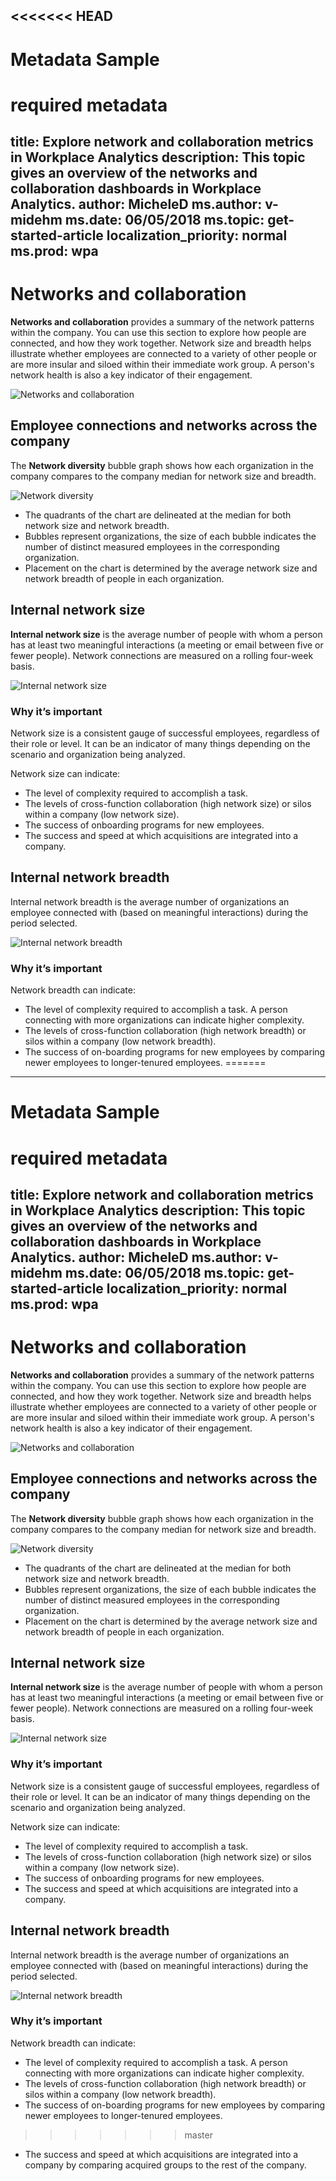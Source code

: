 <<<<<<< HEAD
---
# Metadata Sample
# required metadata

title: Explore network and collaboration metrics in Workplace Analytics
description: This topic gives an overview of the networks and collaboration dashboards in Workplace Analytics.
author: MicheleD
ms.author: v-midehm
ms.date: 06/05/2018
ms.topic: get-started-article
localization_priority: normal 
ms.prod: wpa
---
# Networks and collaboration
**Networks and collaboration** provides a summary of the network patterns within the company. You can use this section to explore how people are connected, and how they work together. Network size and breadth helps illustrate whether employees are connected to a variety of other people or are more insular and siloed within their immediate work group. A person's network health is also a key indicator of their engagement. 

![Networks and collaboration](../images//WpA/Use/networks-and-collaboration-explore.png)

## Employee connections and networks across the company
The **Network diversity** bubble graph shows how each organization in the company compares to the company median for network size and breadth.

![Network diversity](../images//WpA/Use/network-diversity-explore.png)

* The quadrants of the chart are delineated at the median for both network size and network breadth.
* Bubbles represent organizations, the size of each bubble indicates the number of distinct measured employees in the corresponding organization.
* Placement on the chart is determined by the average network size and network breadth of people in each organization.

## Internal network size
**Internal network size** is the average number of people with whom a person has at least two meaningful interactions (a meeting or email between five or fewer people). Network connections are measured on a rolling four-week basis.

![Internal network size](../images//WpA/Use/internal-network-size-explore.png)

### Why it’s important
Network size is a consistent gauge of successful employees, regardless of their role or level. It can be an indicator of many things depending on the scenario and organization being analyzed. 

Network size can indicate:
* The level of complexity required to accomplish a task.
* The levels of cross-function collaboration (high network size) or silos within a company (low network size).
* The success of onboarding programs for new employees.
* The success and speed at which acquisitions are integrated into a company.

## Internal network breadth
Internal network breadth is the average number of organizations an employee connected with (based on meaningful interactions) during the period selected.

![Internal network breadth](../images//WpA/Use/internal-network-breadth.png)

### Why it’s important
Network breadth can indicate:
* The level of complexity required to accomplish a task. A person connecting with more organizations can indicate higher complexity.
* The levels of cross-function collaboration (high network breadth) or silos within a company (low network breadth).
* The success of on-boarding programs for new employees by comparing newer employees to longer-tenured employees.
=======
---
# Metadata Sample
# required metadata

title: Explore network and collaboration metrics in Workplace Analytics
description: This topic gives an overview of the networks and collaboration dashboards in Workplace Analytics.
author: MicheleD
ms.author: v-midehm
ms.date: 06/05/2018
ms.topic: get-started-article
localization_priority: normal 
ms.prod: wpa
---
# Networks and collaboration
**Networks and collaboration** provides a summary of the network patterns within the company. You can use this section to explore how people are connected, and how they work together. Network size and breadth helps illustrate whether employees are connected to a variety of other people or are more insular and siloed within their immediate work group. A person's network health is also a key indicator of their engagement. 

![Networks and collaboration](../images//WpA/Use/networks-and-collaboration-explore.png)

## Employee connections and networks across the company
The **Network diversity** bubble graph shows how each organization in the company compares to the company median for network size and breadth.

![Network diversity](../images//WpA/Use/network-diversity-explore.png)

* The quadrants of the chart are delineated at the median for both network size and network breadth.
* Bubbles represent organizations, the size of each bubble indicates the number of distinct measured employees in the corresponding organization.
* Placement on the chart is determined by the average network size and network breadth of people in each organization.

## Internal network size
**Internal network size** is the average number of people with whom a person has at least two meaningful interactions (a meeting or email between five or fewer people). Network connections are measured on a rolling four-week basis.

![Internal network size](../images//WpA/Use/internal-network-size-explore.png)

### Why it’s important
Network size is a consistent gauge of successful employees, regardless of their role or level. It can be an indicator of many things depending on the scenario and organization being analyzed. 

Network size can indicate:
* The level of complexity required to accomplish a task.
* The levels of cross-function collaboration (high network size) or silos within a company (low network size).
* The success of onboarding programs for new employees.
* The success and speed at which acquisitions are integrated into a company.

## Internal network breadth
Internal network breadth is the average number of organizations an employee connected with (based on meaningful interactions) during the period selected.

![Internal network breadth](../images//WpA/Use/internal-network-breadth.png)

### Why it’s important
Network breadth can indicate:
* The level of complexity required to accomplish a task. A person connecting with more organizations can indicate higher complexity.
* The levels of cross-function collaboration (high network breadth) or silos within a company (low network breadth).
* The success of on-boarding programs for new employees by comparing newer employees to longer-tenured employees.
>>>>>>> master
* The success and speed at which acquisitions are integrated into a company by comparing acquired groups to the rest of the company.